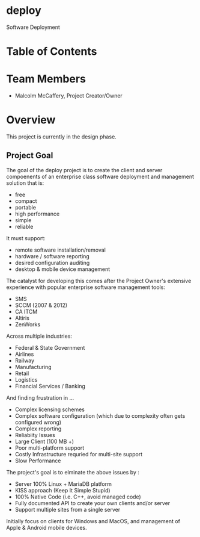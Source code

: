 deploy
======

Software Deployment

# Table of Contents

# Team Members

* Malcolm McCaffery, Project Creator/Owner

# Overview

This project is currently in the design phase.

## Project Goal

The goal of the deploy project is to create the client and server compoenents of an enterprise class software
deployment and management solution that is: 

* free
* compact
* portable
* high performance
* simple
* reliable

It must support:

* remote software installation/removal
* hardware / software reporting
* desired configuration auditing
* desktop & mobile device management

The catalyst for developing this comes after the Project Owner's extensive experience with popular enterprise 
software management tools:

* SMS 
* SCCM (2007 & 2012)
* CA ITCM
* Altiris
* ZenWorks

Across multiple industries:

* Federal & State Government
* Airlines
* Railway
* Manufacturing
* Retail
* Logistics
* Financial Services / Banking

And finding frustration in ...

* Complex licensing schemes
* Complex software configuration (which due to complexity often gets configured wrong)
* Complex reporting
* Reliabiity Issues
* Large Client (100 MB +)
* Poor multi-platform support
* Costly Infrastructure requried for multi-site support
* Slow Performance

The project's goal is to elminate the above issues by :

* Server 100% Linux + MariaDB platform
* KISS approach (Keep It Simple Stupid)
* 100% Native Code (i.e. C++, avoid managed code)
* Fully documented API to create your own clients and/or server
* Support multiple sites from a single server

Initially focus on clients for Windows and MacOS, and management of Apple & Android mobile devices.



